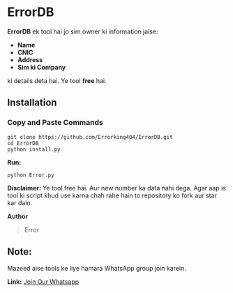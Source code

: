 # ErrorDB

**ErrorDB** ek tool hai jo sim owner ki information jaise:

- **Name**
- **CNIC**
- **Address**
- **Sim ki Company**

ki details deta hai. Ye tool **free** hai.

## Installation

### Copy and Paste Commands

```
git clone https://github.com/Errorking404/ErrorDB.git
cd ErrorDB
python install.py
```
**Run:**
```
python Error.py
```


**Disclaimer:**
Ye tool free hai. Aur new number ka data nahi dega. Agar aap is tool ki script khud use karna chah rahe hain to repository ko fork aur star kar dain.

**Author**
> Error

## Note:
Mazeed aise tools ke liye hamara WhatsApp group join karein.

**Link:**
[Join Our Whatsapp](https://chat.whatsapp.com/JX6uhdqP1FR3SROHTK8Pu0)
